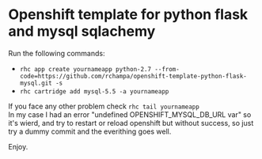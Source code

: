 Openshift template for python flask and mysql sqlachemy
=======================================================

Run the following commands:  
+   ``rhc app create yournameapp python-2.7 --from-code=https://github.com/rchampa/openshift-template-python-flask-mysql.git -s``   
+   ``rhc cartridge add mysql-5.5 -a yournameapp``   

If you face any other problem check ``rhc tail yournameapp``     
In my case I had an error "undefined OPENSHIFT_MYSQL_DB_URL var" so it's wierd, and try to restart or reload openshift but without success, so just try a dummy commit and the everithing goes well.   


Enjoy.
